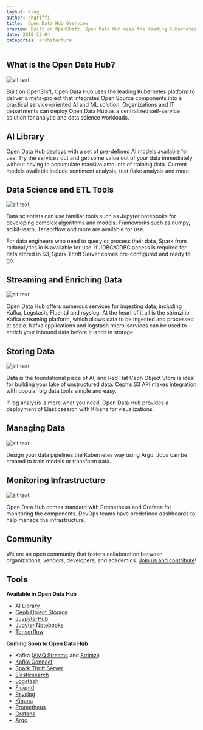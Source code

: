```yaml
---
layout: blog
author: shgriffi
title:  Open Data Hub Overview
preview: Built on OpenShift, Open Data Hub uses the leading Kubernetes platform to deliver a meta-project that integrates Open Source components into a practical service-oriented AI and ML solution.  Organizations and IT departments can deploy Open Data Hub as a centralized self-service solution for analytic and data science workloads.
date: 2018-12-04
categories: architecture
---
```



What is the Open Data Hub?
------

![alt text](../../assets/img/Open_Data_Hub_Deployment.png "Open Data Hub")

Built on OpenShift, Open Data Hub uses the leading Kubernetes platform to deliver a meta-project that integrates Open Source components into a practical service-oriented AI and ML solution.  Organizations and IT departments can deploy Open Data Hub as a centralized self-service solution for analytic and data science workloads.

AI Library
------

Open Data Hub deploys with a set of pre-defined AI models available for use.  Try the services out and get some value out of your data immediately without having to accumulate massive amounts of training data.  Current models available include sentiment analysis, test flake analysis and more.

Data Science and ETL Tools
------

![alt text](../../assets/img/ds_tools.png "Open Data Hub - Data Science")

Data scientists can use familiar tools such as Jupyter notebooks for developing complex algorithms and models.  Frameworks such as numpy, scikit-learn, Tensorflow and more are available for use.

For data engineers who need to query or process their data, Spark from radanalytics.io is available for use.  If JDBC/ODBC access is required for data stored in S3, Spark Thrift Server comes pre-configured and ready to go.

Streaming and Enriching Data
------

![alt text](../../assets/img/streaming_tools.png "Open Data Hub - Streaming and Enrichment")

Open Data Hub offers numerous services for ingesting data, including Kafka, Logstash, Fluentd and rsyslog.  At the heart of it all is the strimzi.io Kafka streaming platform, which allows data to be ingested and processed at scale.  Kafka applications and logstash micro-services can be used to enrich your inbound data before it lands in storage.

Storing Data
------

![alt text](../../assets/img/storage_tools.png "Open Data Hub - Storage")

Data is the foundational piece of AI, and Red Hat Ceph Object Store is ideal for building your lake of unstructured data.  Ceph’s S3 API makes integration with popular big data tools simple and easy.

If log analysis is more what you need, Open Data Hub provides a deployment of Elasticsearch with Kibana for visualizations.

Managing Data
------

![alt text](../../assets/img/dm_tools.png "Open Data Hub - Manage Data")

Design your data pipelines the Kubernetes way using Argo.  Jobs can be created to train models or transform data.

Monitoring Infrastructure
------

![alt text](../../assets/img/monitor_tools.png "Open Data Hub - Monitor")

Open Data Hub comes standard with Prometheus and Grafana for monitoring the components.  DevOps teams have predefined dashboards to help manage the infrastructure.

Community
------

We are an open community that fosters collaboration between organizations, vendors, developers, and academics.  [Join us and contribute](https://gitlab.com/opendatahub)!

Tools
------

<b>Available in Open Data Hub</b>
* AI Library
* [Ceph Object Storage](https://ceph.com/ceph-storage/object-storage/)
* [JuypyterHub](http://jupyter.org/hub)
* [Jupyter Notebooks](https://jupyter.org/)
* [Tensorflow](https://www.tensorflow.org/)

<b>Coming Soon to Open Data Hub</b>
* Kafka ([AMQ Streams](https://www.redhat.com/en/about/videos/summit-2018-introducing-amq-streams-data-streaming-apache-kafka) and [Strimzi](http://strimzi.io/))
* [Kafka Connect](https://docs.confluent.io/current/connect/index.html)
* [Spark Thrift Server](https://spark.apache.org/docs/latest/sql-distributed-sql-engine.html)
* [Elasticsearch](https://www.elastic.co/products/elasticsearch)
* [Logstash](https://www.elastic.co/products/logstash)
* [Fluentd](https://www.fluentd.org/)
* [Rsyslog](https://www.rsyslog.com/)
* [Kibana](https://www.elastic.co/products/kibana)
* [Prometheus](https://prometheus.io/)
* [Grafana](https://grafana.com/)
* [Argo](https://argoproj.github.io/)